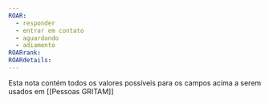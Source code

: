 ```yaml
---
ROAR:
  - responder
  - entrar em contato
  - aguardando
  - adiamento
ROARrank: 
ROARdetails:
---
```

Esta nota contém todos os valores possíveis para os campos acima a serem usados em [[Pessoas GRITAM]]